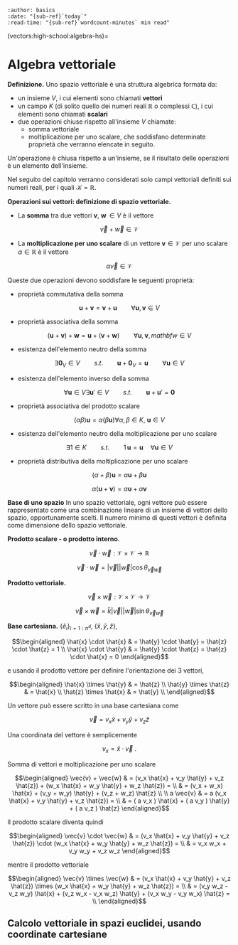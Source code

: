 ```{article-info}
:author: basics
:date: "{sub-ref}`today`"
:read-time: "{sub-ref}`wordcount-minutes` min read"
```

(vectors:high-school:algebra-hs)=
# Algebra vettoriale

**Definizione.** Uno spazio vettoriale è una struttura algebrica formata da:
- un insieme $V$, i cui elementi sono chiamati **vettori**
- un campo $K$ (di solito quello dei numeri reali $\mathbb{R}$ o complessi $\mathbb{C}$), i cui elementi sono chiamati **scalari**
- due operazioni chiuse rispetto all'insieme $V$ chiamate:
  - somma vettoriale
  - moltiplicazione per uno scalare,
  che soddisfano determinate proprietà che verranno elencate in seguito. 

Un'operazione è chiusa rispetto a un'insieme, se il risultato delle operazioni è un elemento dell'insieme.

Nel seguito del capitolo verranno considerati solo campi vettoriali definiti sui numeri reali, per i quali $\mathscr{K} = \mathbb{R}$.

**Operazioni sui vettori: definizione di spazio vettoriale.**

- La **somma** tra due vettori $\mathbf{v}$, $\mathbf{w} \, \in V$ è il vettore

$$\vec{v} + \vec{w} \in \mathscr{V}$$

- La **moltiplicazione per uno scalare** di un vettore $\mathbf{v} \in \mathscr{V}$ per uno scalare $\alpha \in \mathbb{R}$ è il vettore 

$$\alpha \vec{v} \in \mathscr{V}$$

Queste due operazioni devono soddisfare le seguenti proprietà:
- proprietà commutativa della somma

$$\mathbf{u} + \mathbf{v} = \mathbf{v} + \mathbf{u} \qquad \forall \mathbf{u}, \mathbf{v} \in V$$

- proprietà associativa della somma

$$(\mathbf{u} + \mathbf{v}) + \mathbf{w} = \mathbf{u} + ( \mathbf{v} + \mathbf{w} ) \qquad \forall \mathbf{u}, \mathbf{v}, mathbf{w} \in V$$

- esistenza dell'elemento neutro della somma

$$\exists \mathbf{0}_V \in V \qquad s.t. \qquad \mathbf{u} + \mathbf{0}_V = \mathbf{u} \qquad \forall \mathbf{u} \in V$$

- esistenza dell'elemento inverso della somma

$$\forall \mathbf{u} \in V \exists \mathbf{u}' \in V \qquad s.t. \qquad \mathbf{u} + \mathbf{u}' = \mathbf{0}$$

- proprietà associativa del prodotto scalare

$$(\alpha \beta) \mathbf{u} = \alpha ( \beta \mathbf{u} ) \forall \alpha, \beta \in K, \ \mathbf{u} \in V$$

- esistenza dell'elemento neutro della moltiplicazione per uno scalare

$$\exists 1 \in K \qquad s.t. \qquad 1 \, \mathbf{u} = \mathbf{u} \quad \forall \mathbf{u} \in V$$

- proprietà distributiva della moltiplicazione per uno scalare

$$(\alpha + \beta) \mathbf{u} = \alpha \mathbf{u} + \beta \mathbf{u}$$

$$\alpha (\mathbf{u} + \mathbf{v}) = \alpha \mathbf{u} + \alpha \mathbf{v} $$


**Base di uno spazio** In uno spazio vettoriale, ogni vettore può essere rappresentato come una combinazione lineare di un insieme di vettori dello spazio, opportunamente scelti. Il numero minimo di questi vettori è definita come dimensione dello spazio vettoriale.

**Prodotto scalare - o prodotto interno.**

$$\vec{v} \cdot \vec{w}: \mathscr{V} \times \mathscr{V} \rightarrow \mathbb{R}$$

$$\vec{v} \cdot \vec{w} = |\vec{v}| |\vec{w}| \cos \theta_{\vec{v} \vec{w}}$$

**Prodotto vettoriale.**

$$\vec{v} \times \vec{w}: \mathscr{V} \times \mathscr{V} \rightarrow \mathscr{V}$$

$$\vec{v} \times \vec{w} = \hat{k} |\vec{v}| |\vec{w}| \sin \theta_{\vec{v} \vec{w}}$$

**Base cartesiana.** $\{ \hat{e}_i \}_{i=1:n^d}$, $\{ \hat{x}, \hat{y}, \hat{z} \}$,

$$\begin{aligned}
  \hat{x} \cdot  \hat{x} & = \hat{y} \cdot  \hat{y} = \hat{z} \cdot  \hat{z} = 1 \\
  \hat{x} \cdot  \hat{y} & = \hat{y} \cdot  \hat{z} = \hat{z} \cdot  \hat{x} = 0
\end{aligned}$$

e usando il prodotto vettore per definire l'orientazione dei 3 vettori,

$$\begin{aligned}
  \hat{x} \times \hat{y} & = \hat{z} \\
  \hat{y} \times \hat{z} & = \hat{x} \\
  \hat{z} \times \hat{x} & = \hat{y} \\
\end{aligned}$$

Un vettore può essere scritto in una base cartesiana come

$$\vec{v} = v_x \hat{x} + v_y \hat{y} + v_z \hat{z}$$

Una coordinata del vettore è semplicemente

$$v_x = \hat{x} \cdot \vec{v} \ .$$

Somma di vettori e moltiplicazione per uno scalare

$$\begin{aligned}
   \vec{v} + \vec{w} & =   (v_x \hat{x} + v_y \hat{y} + v_z \hat{z}) + (w_x \hat{x} + w_y \hat{y} + w_z \hat{z}) = \\
                     & =   (v_x + w_x) \hat{x} + (v_y + w_y) \hat{y} + (v_z + w_z) \hat{z} \\ \\
 a \vec{v}           & = a (v_x \hat{x} + v_y \hat{y} + v_z \hat{z}) = \\
                     & =   ( a v_x ) \hat{x} + ( a v_y ) \hat{y} + ( a v_z ) \hat{z}
\end{aligned}$$

Il prodotto scalare diventa quindi

$$\begin{aligned}
  \vec{v} \cdot \vec{w}
  & = (v_x \hat{x} + v_y \hat{y} + v_z \hat{z}) \cdot (w_x \hat{x} + w_y \hat{y} + w_z \hat{z}) = \\
  & = v_x w_x + v_y w_y + v_z w_z
\end{aligned}$$

mentre il prodotto vettoriale

$$\begin{aligned}
  \vec{v} \times \vec{w}
  & = (v_x \hat{x} + v_y \hat{y} + v_z \hat{z}) \times (w_x \hat{x} + w_y \hat{y} + w_z \hat{z}) = \\
  & = (v_y w_z - v_z w_y) \hat{x} + (v_z w_x - v_x w_z) \hat{y} + (v_x w_y - v_y w_x) \hat{z} = \\
\end{aligned}$$

## Calcolo vettoriale in spazi euclidei, usando coordinate cartesiane





